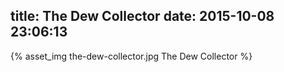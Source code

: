 title: The Dew Collector
date: 2015-10-08 23:06:13
---

{% asset_img the-dew-collector.jpg The Dew Collector %}
